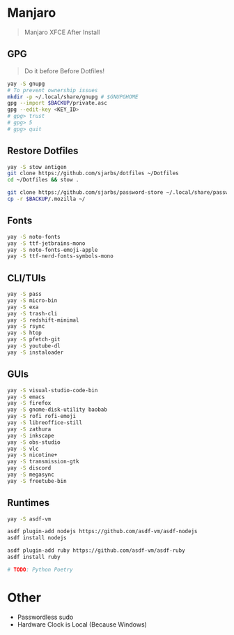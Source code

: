 # Manjaro
> Manjaro XFCE After Install

## GPG 
> Do it before Before Dotfiles!
```sh
yay -S gnupg
# To prevent ownership issues
mkdir -p ~/.local/share/gnupg # $GNUPGHOME
gpg --import $BACKUP/private.asc
gpg --edit-key <KEY_ID>
# gpg> trust
# gpg> 5
# gpg> quit
```

## Restore Dotfiles
```sh
yay -S stow antigen
git clone https://github.com/sjarbs/dotfiles ~/Dotfiles
cd ~/Dotfiles && stow .

git clone https://github.com/sjarbs/password-store ~/.local/share/password-store # $PASSWORD_STORE_DIR
cp -r $BACKUP/.mozilla ~/
```

## Fonts
```sh
yay -S noto-fonts
yay -S ttf-jetbrains-mono
yay -S noto-fonts-emoji-apple
yay -S ttf-nerd-fonts-symbols-mono
```

## CLI/TUIs
```sh
yay -S pass
yay -S micro-bin
yay -S exa
yay -S trash-cli 
yay -S redshift-minimal
yay -S rsync
yay -S htop
yay -S pfetch-git
yay -S youtube-dl
yay -S instaloader
```

## GUIs
```sh
yay -S visual-studio-code-bin
yay -S emacs
yay -S firefox
yay -S gnome-disk-utility baobab
yay -S rofi rofi-emoji
yay -S libreoffice-still
yay -S zathura
yay -S inkscape
yay -S obs-studio
yay -S vlc
yay -S nicotine+
yay -S transmission-gtk
yay -S discord
yay -S megasync
yay -S freetube-bin
```

## Runtimes
```sh
yay -S asdf-vm

asdf plugin-add nodejs https://github.com/asdf-vm/asdf-nodejs
asdf install nodejs

asdf plugin-add ruby https://github.com/asdf-vm/asdf-ruby
asdf install ruby

# TODO: Python Poetry
```

# Other
- Passwordless sudo
- Hardware Clock is Local (Because Windows)